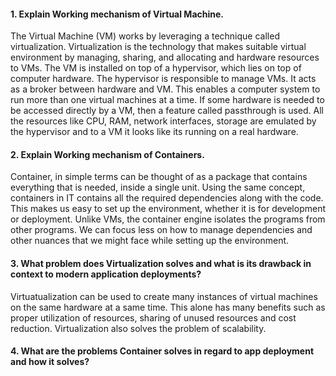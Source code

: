 #### 1. Explain Working mechanism of Virtual Machine.

The Virtual Machine (VM) works by leveraging a technique called virtualization. Virtualization is the technology that makes
suitable virtual environment by managing, sharing, and allocating and hardware resources to VMs. The VM is installed on top of a hypervisor,
which lies on top of computer hardware. The hypervisor is responsible to manage VMs. It acts as a broker
between hardware and VM. This enables a computer system to run more than one virtual machines at a time. If some hardware is needed to be accessed directly by a VM,
then a feature called passthrough is used. All the resources like CPU, RAM, network interfaces, storage are emulated by the hypervisor and to a VM it looks like
its running on a real hardware.

#### 2. Explain Working mechanism of Containers.

Container, in simple terms can be thought of as a package that contains everything that is needed, inside a single unit.
Using the same concept, containers in IT contains all the required dependencies along with the code. This makes us easy
to set up the environment, whether it is for development or deployment. Unlike VMs, the container engine isolates the
programs from other programs. We can focus less on how to manage dependencies
and other nuances that we might face while setting up the environment.

#### 3. What problem does Virtualization solves and what is its drawback in context to modern application deployments?

Virtuatualization can be used to create many instances of virtual machines on the same hardware at a same time. This alone has many
benefits such as proper utilization of resources, sharing of unused resources and cost reduction. Virtualization also solves the problem
of scalability.



#### 4. What are the problems Container solves in regard to app deployment and how it solves?

